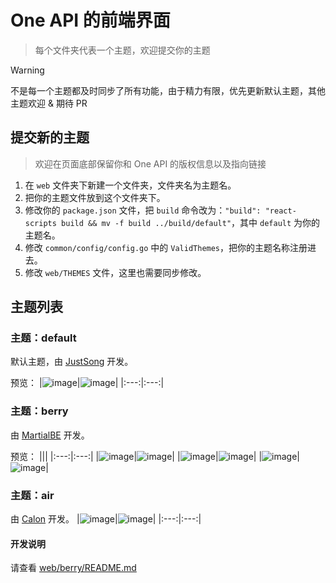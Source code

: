 # One API 的前端界面

> 每个文件夹代表一个主题，欢迎提交你的主题

> [!WARNING]
> 不是每一个主题都及时同步了所有功能，由于精力有限，优先更新默认主题，其他主题欢迎 & 期待 PR

## 提交新的主题

> 欢迎在页面底部保留你和 One API 的版权信息以及指向链接

1. 在 `web` 文件夹下新建一个文件夹，文件夹名为主题名。
2. 把你的主题文件放到这个文件夹下。
3. 修改你的 `package.json` 文件，把 `build` 命令改为：`"build": "react-scripts build && mv -f build ../build/default"`，其中 `default` 为你的主题名。
4. 修改 `common/config/config.go` 中的 `ValidThemes`，把你的主题名称注册进去。
5. 修改 `web/THEMES` 文件，这里也需要同步修改。

## 主题列表

### 主题：default

默认主题，由 [JustSong](https://github.com/songquanpeng) 开发。

预览：
|![image](https://github.com/Laisky/one-api/assets/39998050/ccfbc668-3a7f-4bc1-87da-7eacfd7bf371)|![image](https://github.com/Laisky/one-api/assets/39998050/a63ed547-44b9-45db-b43a-ecea07d60840)|
|:---:|:---:|

### 主题：berry

由 [MartialBE](https://github.com/MartialBE) 开发。

预览：
|||
|:---:|:---:|
|![image](https://github.com/Laisky/one-api/assets/42402987/36aff5c6-c5ff-4a90-8e3d-33d5cff34cbf)|![image](https://github.com/Laisky/one-api/assets/42402987/9ac63b36-5140-4064-8fad-fc9d25821509)|
|![image](https://github.com/Laisky/one-api/assets/42402987/fb2b1c64-ef24-4027-9b80-0cd9d945a47f)|![image](https://github.com/Laisky/one-api/assets/42402987/b6b649ec-2888-4324-8b2d-d5e11554eed6)|
|![image](https://github.com/Laisky/one-api/assets/42402987/6d3b22e0-436b-4e26-8911-bcc993c6a2bd)|![image](https://github.com/Laisky/one-api/assets/42402987/eef1e224-7245-44d7-804e-9d1c8fa3f29c)|

### 主题：air
由 [Calon](https://github.com/Calcium-Ion) 开发。
|![image](https://github.com/songquanpeng/songquanpeng.github.io/assets/39998050/1ddb274b-a715-4e81-858b-857d520b6ff4)|![image](https://github.com/songquanpeng/songquanpeng.github.io/assets/39998050/163b0b8e-1f73-49cb-b632-3dcb986b56d5)|
|:---:|:---:|


#### 开发说明

请查看 [web/berry/README.md](https://github.com/Laisky/one-api/tree/main/web/berry/README.md)
